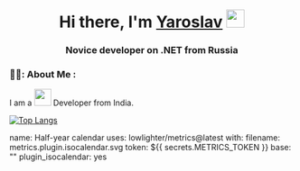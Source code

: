 <h1 align="center">Hi there, I'm <a href="[https://daniilshat.ru/](https://vk.com/id347581283)" target="_blank">Yaroslav</a> 
<img src="https://github.com/blackcater/blackcater/raw/main/images/Hi.gif" height="32"/></h1>
<h3 align="center">Novice developer on .NET from Russia</h3>

### 👨‍💻: About Me :
I am a <img src="https://media.giphy.com/media/WUlplcMpOCEmTGBtBW/giphy.gif" width="30"> Developer  from India.

[![Top Langs](https://github-readme-stats.vercel.app/api/top-langs/?username=yaroslavfed&layout=compact)](https://github.com/anuraghazra/github-readme-stats)

name: Half-year calendar
uses: lowlighter/metrics@latest
with:
  filename: metrics.plugin.isocalendar.svg
  token: ${{ secrets.METRICS_TOKEN }}
  base: ""
  plugin_isocalendar: yes
